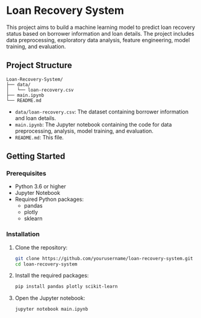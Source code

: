 # Loan Recovery System

This project aims to build a machine learning model to predict loan recovery status based on borrower information and loan details. The project includes data preprocessing, exploratory data analysis, feature engineering, model training, and evaluation.

## Project Structure
```
Loan-Recovery-System/
├── data/
│   └── loan-recovery.csv
├── main.ipynb
└── README.md
```

- `data/loan-recovery.csv`: The dataset containing borrower information and loan details.
- `main.ipynb`: The Jupyter notebook containing the code for data preprocessing, analysis, model training, and evaluation.
- `README.md`: This file.

## Getting Started

### Prerequisites

- Python 3.6 or higher
- Jupyter Notebook
- Required Python packages:
  - pandas
  - plotly
  - sklearn

### Installation

1. Clone the repository:
    ```sh
    git clone https://github.com/yourusername/loan-recovery-system.git
    cd loan-recovery-system
    ```

2. Install the required packages:
    ```sh
    pip install pandas plotly scikit-learn
    ```

3. Open the Jupyter notebook:
    ```sh
    jupyter notebook main.ipynb
    ```

